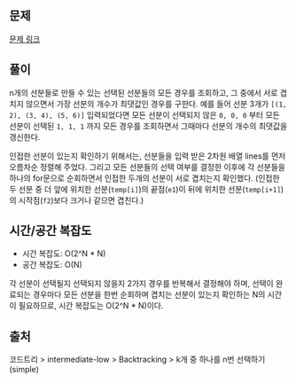 ## 문제

[문제 링크](https://www.codetree.ai/missions/2/problems/select-segments-without-overlap?utm_source=clipboard&utm_medium=text)

## 풀이

n개의 선분들로 만들 수 있는 선택된 선분들의 모든 경우를 조회하고, 그 중에서 서로 겹치지 않으면서 가장 선분의 개수가 최댓값인 경우를 구한다.
예를 들어 선분 3개가 `[(1, 2), (3, 4), (5, 6)]` 입력되었다면 모든 선분이 선택되지 않은 `0, 0, 0` 부터 모든 선분이 선택된 `1, 1, 1` 까지 모든 경우를 조회하면서 그때마다 선분의 개수의 최댓값을 갱신한다.

인접한 선분이 있는지 확인하기 위해서는, 선분들을 입력 받은 2차원 배열 lines를 먼저 오름차순 정렬해 주었다. 그리고 모든 선분들의 선택 여부를 결정한 이후에 각 선분들을 하나의 for문으로 순회하면서 인접한 두개의 선분이 서로 겹치는지 확인했다. (인접한 두 선분 중 더 앞에 위치한 선분(`temp[i]`)의 끝점(`e1`)이 뒤에 위치한 선분(`temp[i+1]`)의 시작점(`f2`)보다 크거나 같으면 겹친다.)

## 시간/공간 복잡도

- 시간 복잡도: O(2^N \* N)
- 공간 복잡도: O(N)

각 선분이 선택될지 선택되지 않을지 2가지 경우를 반복해서 결정해야 하며, 선택이 완료되는 경우마다 모든 선분을 한번 순회하며 겹치는 선분이 있는지 확인하는 N의 시간이 필요하므로, 시간 복잡도는 O(2^N \* N)이다.

## 출처

코드트리 > intermediate-low > Backtracking > k개 중 하나를 n번 선택하기(simple)
